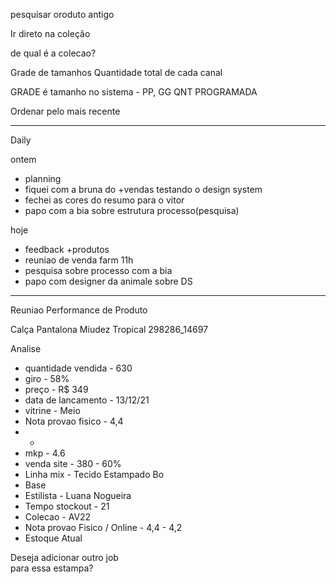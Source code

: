 pesquisar oroduto antigo

Ir direto na coleção

de qual é a colecao?

Grade de tamanhos
Quantidade total de cada canal

GRADE é tamanho no sistema - PP, GG
QNT PROGRAMADA

Ordenar pelo mais recente

---

Daily

ontem
- planning
- fiquei com a bruna do +vendas testando o design system
- fechei as cores do resumo para o vitor
- papo com a bia sobre estrutura processo(pesquisa)

hoje
- feedback +produtos
- reuniao de venda farm 11h
- pesquisa sobre processo com a bia
- papo com designer da animale sobre DS

---

Reuniao Performance de Produto

Calça Pantalona Miudez Tropical
298286_14697

Analise
- quantidade vendida - 630
- giro - 58%
- preço - R$ 349
- data de lancamento - 13/12/21
- vitrine - Meio
- Nota provao fisico - 4,4
- -
- mkp - 4.6
- venda site - 380 - 60%
- Linha mix - Tecido Estampado Bo
- Base
- Estilista - Luana Nogueira
- Tempo stockout - 21
- Colecao - AV22
- Nota provao Fisico / Online - 4,4 - 4,2
- Estoque Atual


Deseja adicionar outro job  
para essa estampa?